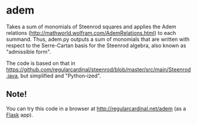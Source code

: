 # adem

Takes a sum of monomials of Steenrod squares and applies the Adem relations (http://mathworld.wolfram.com/AdemRelations.html) to each summand. Thus, adem.py outputs a sum of monomials that are written with respect to the Serre-Cartan basis for the Steenrod algebra, also known as "admissible form".

The code is based on that in https://github.com/regularcardinal/steenrod/blob/master/src/main/Steenrod.java, but simplified and "Python-ized".

## Note!

You can try this code in a browser at http://regularcardinal.net/adem (as a [Flask](https://palletsprojects.com/p/flask/) app).
